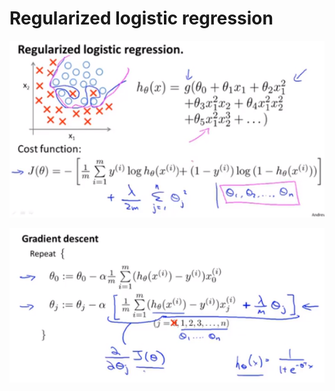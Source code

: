 # Regularized logistic regression



![1619682396398](..\image\1619682396398.png)

![1619682519401](..\image\1619682519401.png)